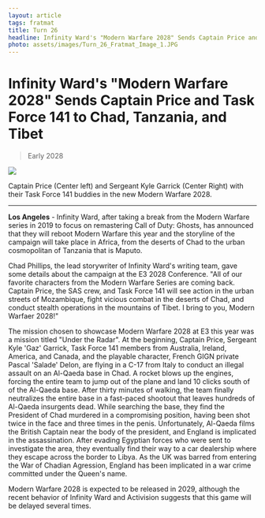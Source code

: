 ```yaml
---
layout: article
tags: fratmat
title: Turn 26
headline: Infinity Ward's "Modern Warfare 2028" Sends Captain Price and Task Force 141 to Chad, Tanzania, and Tibet
photo: assets/images/Turn_26_Fratmat_Image_1.JPG
---
```


# Infinity Ward's "Modern Warfare 2028" Sends Captain Price and Task Force 141 to Chad, Tanzania, and Tibet

<blockquote class="blockquote">
  <p id="date-published">Early 2028</p>
</blockquote>

<div class="main-image-container">
    <img src = "../../../assets/images/Turn_26_Fratmat_Image_1.JPG" id="container-image">
    <p id="image-caption">Captain Price (Center left) and Sergeant Kyle Garrick (Center Right) with their Task Force 141 buddies in the new Modern Warfare 2028.</p>
</div>

---

**Los Angeles** -  Infinity Ward, after taking a break from the Modern Warfare series in 2019 to focus on remastering Call of Duty: Ghosts, has announced that they will reboot Modern Warfare this year and the storyline of the campaign will take place in Africa, from the deserts of Chad to the urban cosmopolitan of Tanzania that is Maputo.

Chad Phillips, the lead storywriter of Infinity Ward's writing team, gave some details about the campaign at the E3 2028 Conference. "All of our favorite characters from the Modern Warfare Series are coming back. Captain Price, the SAS crew, and Task Force 141 will see action in the urban streets of Mozambique, fight vicious combat in the deserts of Chad, and conduct stealth operations in the mountains of Tibet. I bring to you, Modern Warfaer 2028!"

The mission chosen to showcase Modern Warfare 2028 at E3 this year was a mission titled "Under the Radar". At the beginning, Captain Price, Sergeant Kyle 'Gaz' Garrick, Task Force 141 members from Australia, Ireland, America, and Canada, and the playable character, French GIGN private Pascal 'Salade' Delon, are flying in a C-17 from Italy to conduct an illegal assault on an Al-Qaeda base in Chad. A rocket blows up the engines, forcing the entire team to jump out of the plane and land 10 clicks south of of the Al-Qaeda base. After thirty minutes of walking, the team finally neutralizes the entire base in a fast-paced shootout that leaves hundreds of Al-Qaeda insurgents dead. While searching the base, they find the President of Chad murdered in a compromising position, having been shot twice in the face and three times in the penis. Unfortunately, Al-Qaeda films the British Captain near the body of the president, and England is implicated in the assassination. After evading Egyptian forces who were sent to investigate the area, they eventually find their way to a car dealership where they escape across the border to Libya. As the UK was barred from entering the War of Chadian Agression, England has been implicated in a war crime committed under the Queen's name.

Modern Warfare 2028 is expected to be released in 2029, although the recent behavior of Infinity Ward and Activision suggests that this game will be delayed several times. 


